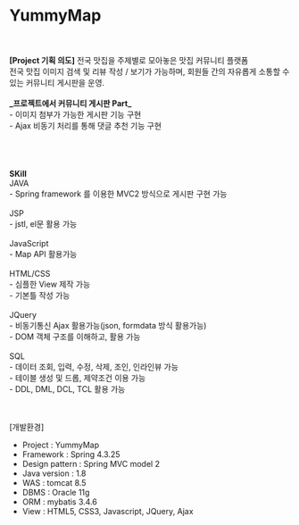 #  YummyMap   


<br>      
  <br>    
<b>[Project 기획 의도]</b>    
전국 맛집을 주제별로 모아놓은 맛집 커뮤니티 플랫폼   <br> 
전국 맛집 이미지 검색 및 리뷰 작성 / 보기가 가능하며, 회원들 간의 자유롭게 소통할 수 있는 커뮤니티 게시판을 운영.
       <br>
       <br>
<b>_프로젝트에서 커뮤니티 게시판 Part_ </b><br>
- 이미지 첨부가 가능한 게시판 기능 구현<br>
- Ajax 비동기 처리를 통해 댓글 추천 기능 구현<br>
    <br><br>
   <br><br>
<b>SKill</b> 
    <br>     
JAVA<br>
- Spring framework 를 이용한 MVC2 방식으로 게시판 구현 가능<br>
    <br>
JSP<br>
- jstl, el문 활용 가능 <br>
   <br>
JavaScript<br>
- Map API 활용가능<br>
   <br>
HTML/CSS<br>
- 심플한 View 제작 가능<br>
- 기본틀 작성 가능<br>
   <br>
JQuery<br>
- 비동기통신 Ajax 활용가능(json, formdata 방식 활용가능)<br>
- DOM 객체 구조를 이해하고, 활용 가능<br>
   <br>
SQL <br>
- 데이터 조회, 입력, 수정, 삭제, 조인, 인라인뷰 가능<br>
- 테이블 생성 및 드롭, 제약조건 이용 가능<br>
- DDL, DML, DCL, TCL 활용 가능<br>
   <br><br>
   
[개발환경]<br>
- Project : YummyMap<br>
- Framework : Spring 4.3.25<br>
- Design pattern : Spring MVC model 2<br>
- Java version : 1.8<br>
- WAS : tomcat 8.5<br>
- DBMS : Oracle 11g<br>
- ORM : mybatis 3.4.6<br>
- View : HTML5, CSS3, Javascript, JQuery, Ajax<br>
    <br><br><br><br>
    
